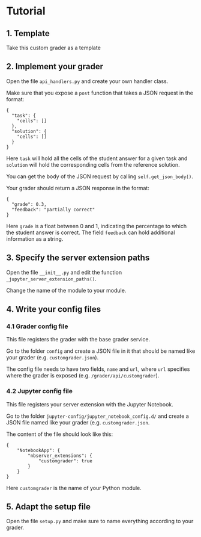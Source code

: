 # Tutorial

## 1. Template

Take this custom grader as a template

## 2. Implement your grader

Open the file ```api_handlers.py``` and create your own handler class.

Make sure that you expose a ```post``` function that takes a JSON request in the format:

```
{
  "task": {
    "cells": []
  },
  "solution": {
    "cells": []
  }
}
```

Here ```task``` will hold all the cells of the student answer for a given task and ```solution``` will hold the corresponding cells from the reference solution.

You can get the body of the JSON request by calling ```self.get_json_body()```.

Your grader should return a JSON response in the format:

```
{
  "grade": 0.3,
  "feedback": "partially correct"
}
```

Here ```grade``` is a float between 0 and 1, indicating the percentage to which the student answer is correct. The field ```feedback``` can hold additional information as a string.

## 3. Specify the server extension paths

Open the file ```__init__.py``` and edit the function ```_jupyter_server_extension_paths()```.

Change the name of the module to your module.


## 4. Write your config files

### 4.1 Grader config file

This file registers the grader with the base grader service.

Go to the folder ```config``` and create a JSON file in it that should be named like your grader (e.g. ```customgrader.json```).

The config file needs to have two fields, ```name``` and ```url```, where ```url``` specifies where the grader is exposed (e.g. ```/grader/api/customgrader```).

### 4.2 Jupyter config file

This file registers your server extension with the Jupyter Notebook.

Go to the folder ```jupyter-config/jupyter_notebook_config.d/``` and create a JSON file named like your grader (e.g. ```customgrader.json```.

The content of the file should look like this:

```
{
    "NotebookApp": {
        "nbserver_extensions": {
            "customgrader": true
        }
    }
}
```

Here ```customgrader``` is the name of your Python module.

## 5. Adapt the setup file

Open the file ```setup.py``` and make sure to name everything according to your grader.
